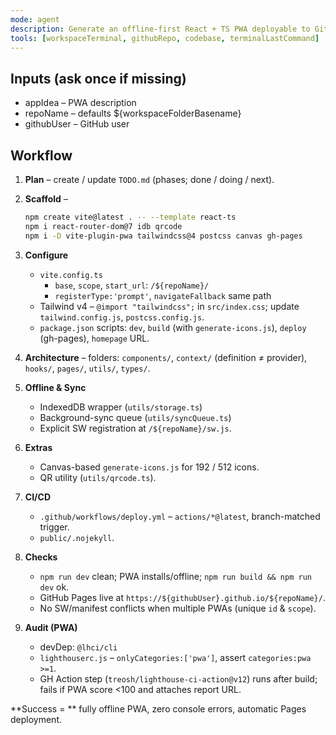 ```yaml
---
mode: agent
description: Generate an offline-first React + TS PWA deployable to GitHub Pages
tools: [workspaceTerminal, githubRepo, codebase, terminalLastCommand]
---
```


## Inputs (ask once if missing)
- appIdea  – PWA description  
- repoName – defaults ${workspaceFolderBasename}  
- githubUser – GitHub user  

## Workflow
1. **Plan** – create / update `TODO.md` (phases; done / doing / next).
2. **Scaffold** –  
   ```bash
   npm create vite@latest . -- --template react-ts
   npm i react-router-dom@7 idb qrcode
   npm i -D vite-plugin-pwa tailwindcss@4 postcss canvas gh-pages
   ```

3. **Configure**
   * `vite.config.ts`
     * `base`, `scope`, `start_url`: `/${repoName}/`
     * `registerType:'prompt'`, `navigateFallback` same path
   * Tailwind v4 – `@import "tailwindcss";` in `src/index.css`; update `tailwind.config.js`, `postcss.config.js`.
   * `package.json` scripts: `dev`, `build` (with `generate-icons.js`), `deploy` (gh-pages), `homepage` URL.
   
4. **Architecture** – folders: `components/`, `context/` (definition ≠ provider), `hooks/`, `pages/`, `utils/`, `types/`.

5. **Offline & Sync**

   * IndexedDB wrapper (`utils/storage.ts`)
   * Background-sync queue (`utils/syncQueue.ts`)
   * Explicit SW registration at `/${repoName}/sw.js`.
   
6. **Extras**

   * Canvas-based `generate-icons.js` for 192 / 512 icons.
   * QR utility (`utils/qrcode.ts`).
   
7. **CI/CD**

   * `.github/workflows/deploy.yml` – `actions/*@latest`, branch-matched trigger.
   * `public/.nojekyll`.
   
8. **Checks**

   * `npm run dev` clean; PWA installs/offline; `npm run build && npm run dev` ok.
   * GitHub Pages live at `https://${githubUser}.github.io/${repoName}/`.
   * No SW/manifest conflicts when multiple PWAs (unique `id` & `scope`).
   
9. **Audit (PWA)**  
   * devDep: `@lhci/cli`  
   * `lighthouserc.js` – `onlyCategories:['pwa']`, assert `categories:pwa >=1`.  
   * GH Action step (`treosh/lighthouse-ci-action@v12`) runs after build; fails if PWA score <100 and attaches report URL.

**Success = ** fully offline PWA, zero console errors, automatic Pages deployment.
